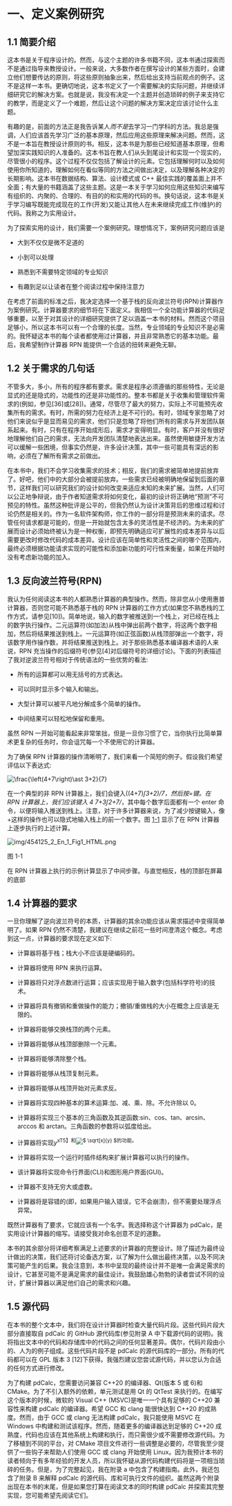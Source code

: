 # 一、定义案例研究

## 1.1 简要介绍

这本书是关于程序设计的。然而，与这个主题的许多书籍不同，这本书通过探索而不是通过指导来教授设计。一般来说，大多数作者在撰写设计的某些方面时，会建立他们想要传达的原则，将这些原则抽象出来，然后给出支持当前观点的例子。这不是这样一本书。更确切地说，这本书定义了一个需要解决的实际问题，并继续详细研究它的解决方案。也就是说，我没有决定一个主题并创造琐碎的例子来支持它的教学，而是定义了一个难题，然后让这个问题的解决方案决定应该讨论什么主题。

有趣的是，前面的方法正是我告诉某人*而不是*去学习一门学科的方法。我总是强调，人们应该首先学习广泛的基本原理，然后应用这些原理来解决问题。然而，这不是一本旨在教授设计原则的书。相反，这本书是为那些已经知道基本原理，但希望加深实践知识的人准备的。这本书旨在教人们从头到尾设计和实现一个现实的，尽管很小的程序。这个过程不仅仅包括了解设计的元素。它包括理解何时以及如何使用你所知道的，理解如何在看似等同的方法之间做出决定，以及理解各种决定的长期影响。这本书在数据结构、算法、设计模式或 C++ 最佳实践的覆盖面上并不全面；有大量的书籍涵盖了这些主题。这是一本关于学习如何应用这些知识来编写有组织的、内聚的、合理的、有目的的和实用的代码的书。换句话说，这本书是关于学习编写既能完成现在的工作(开发)又能让其他人在未来继续完成工作(维护)的代码。我称之为实用设计。

为了探索实用的设计，我们需要一个案例研究。理想情况下，案例研究问题应该是

*   大到不仅仅是微不足道的

*   小到可以处理

*   熟悉到不需要特定领域的专业知识

*   有趣到足以让读者在整个阅读过程中保持注意力

在考虑了前面的标准之后，我决定选择一个基于栈的反向波兰符号(RPN)计算器作为案例研究。计算器要求的细节将在下面定义。我相信一个全功能计算器的代码足够重要，以至于对其设计的详细研究提供了足以涵盖一本书的材料。然而这个项目足够小，所以这本书可以有一个合理的长度。当然，专业领域的专业知识不是必需的。我怀疑这本书的每个读者都使用过计算器，并且非常熟悉它的基本功能。最后，我希望制作计算器 RPN 能提供一个合适的扭转来避免无聊。

## 1.2 关于需求的几句话

不管多大，多小，所有的程序都有要求。需求是程序必须遵循的那些特性，无论是显式的还是隐式的，功能性的还是非功能性的。整本书都是关于收集和管理软件需求的(例如，参见[36]或[28])。通常，尽管尽了最大的努力，实际上不可能预先收集所有的需求。有时，所需的努力在经济上是不可行的。有时，领域专家忽略了对他们来说似乎是显而易见的需求，他们只是忽略了将他们所有的需求与开发团队联系起来。有时，只有在程序开始成形后，需求才变得明显。有时，客户并没有很好地理解他们自己的需求，无法向开发团队清楚地表达出来。虽然使用敏捷开发方法可以缓解一些困境，但事实仍然是，许多设计决策，其中一些可能具有深远的影响，必须在了解所有需求之前做出。

在本书中，我们不会学习收集需求的技术；相反，我们的需求被简单地提前放弃了。好吧，他们中的大部分会被提前放弃。一些需求已经被明确地保留到后面的章节，这样我们可以研究我们的设计如何改变来适应未知的未来扩展。当然，人们可以公正地争辩说，由于作者知道需求将如何变化，最初的设计将正确地“预测”不可预见的特性。虽然这种批评是公平的，但我仍然认为设计决策背后的思维过程和讨论仍然是相关的。作为一名软件架构师，你工作的一部分将是预测未来的请求。尽管任何请求都是可能的，但是一开始就包含太多的灵活性是不经济的。为未来的扩展而设计必须始终被认为是一种权衡，即预先明确适应可扩展性的成本差异与以后需要更改时修改代码的成本差异。设计应该在简单性和灵活性之间的哪个范围内，最终必须根据功能请求实现的可能性和添加新功能的可行性来衡量，如果在开始时没有考虑新功能的加入。

## 1.3 反向波兰符号(RPN)

我认为任何阅读这本书的人都熟悉计算器的典型操作。然而，除非您从小使用惠普计算器，否则您可能不熟悉基于栈的 RPN 计算器的工作方式(如果您不熟悉栈的工作方式，请参见[10])。简单地说，输入的数字被推送到一个栈上，对已经在栈上的数字执行操作。二元运算符(如加法)从栈中弹出前两个数字，将这两个数字相加，然后将结果推送到栈上。一元运算符(如正弦函数)从栈顶部弹出一个数字，将该数字用作操作数，并将结果推送到栈上。对于那些熟悉基本编译器术语的人来说，RPN 充当操作的后缀符号(参见[4]对后缀符号的详细讨论)。下面的列表描述了我对逆波兰符号相对于传统语法的一些优势的看法:

*   所有的运算都可以用无括号的方式表达。

*   可以同时显示多个输入和输出。

*   大型计算可以被平凡地分解成多个简单的操作。

*   中间结果可以轻松地保留和重用。

虽然 RPN 一开始可能看起来非常笨拙，但是一旦你习惯了它，当你执行比简单算术更复杂的任务时，你会诅咒每一个不使用它的计算器。

为了确保 RPN 计算器的操作清晰明了，我们来看一个简短的例子。假设我们希望评估以下表达式:

![$$ \frac{\left(4+7\right)\ast 3+2}{7} $$](img/454125_2_En_1_Chapter_TeX_Equa.png)

在一个典型的非 RPN 计算器上，我们会键入((4+7)*∫*3+2)*/*7，然后按=键。在 RPN 计算器上，我们应该键入 4 7+3*∫*2+7*/*，其中每个数字后面都有一个 enter 命令，以便将输入推送到栈上。注意，对于许多计算器来说，为了减少按键输入，像+这样的操作也可以隐式地输入栈上的前一个数字。图 [1-1](#Fig1) 显示了在 RPN 计算器上逐步执行的上述计算。

![img/454125_2_En_1_Fig1_HTML.png](img/454125_2_En_1_Fig1_HTML.png)

图 1-1

在 RPN 计算器上执行的示例计算显示了中间步骤。与直觉相反，栈的顶部在屏幕的底部

## 1.4 计算器的要求

一旦你理解了逆向波兰符号的本质，计算器的其余功能应该从需求描述中变得简单明了。如果 RPN 仍然不清楚，我建议在继续之前花一些时间澄清这个概念。考虑到这一点，计算器的要求现在定义如下:

*   计算器将基于栈；栈大小不应该是硬编码的。

*   计算器将使用 RPN 来执行运算。

*   计算器将只对浮点数进行运算；应该实现用于输入数字(包括科学符号)的技术。

*   计算器将具有撤销和重做操作的能力；撤销/重做栈的大小在概念上应该是无限的。

*   计算器将能够交换栈顶的两个元素。

*   计算器将能够从栈顶部删除一个元素。

*   计算器将能够清除整个栈。

*   计算器将能够从栈顶复制元素。

*   计算器将能够从栈顶开始对元素求反。

*   计算器将实现四种基本的算术运算:加、减、乘、除。不允许除以 0。

*   计算器将实现三个基本的三角函数及其逆函数:sin、cos、tan、arcsin、arccos 和 arctan。三角函数的参数将以弧度给出。

*   计算器将实现*y*<sup>xT5】和![$ \sqrt[x]{y} $](img/454125_2_En_1_Chapter_TeX_IEq1.png)的功能。</sup>

*   计算器将实现一个运行时插件结构来扩展计算器可以执行的操作。

*   该计算器将实现命令行界面(CLI)和图形用户界面(GUI)。

*   计算器不支持无穷大或虚数。

*   计算器将是容错的(即，如果用户输入错误，它不会崩溃)，但不需要处理浮点异常。

既然计算器有了要求，它就应该有一个名字。我选择称这个计算器为 pdCalc，是实用设计计算器的缩写。请接受我对命名创意不足的道歉。

本书的其余部分将详细考察满足上述要求的计算器的完整设计。除了描述为最终设计做出的决策，我们还将讨论备选方案，以了解为什么做出最终决策，以及不同决策可能产生的后果。我会注意到，本书中呈现的最终设计并不是唯一会满足需求的设计，它甚至可能不是满足需求的最佳设计。我鼓励雄心勃勃的读者尝试不同的设计，扩展计算器以满足他们自己的需求和兴趣。

## 1.5 源代码

在本书的整个文本中，我们将在设计计算器时检查大量代码片段。这些代码片段大部分直接取自 pdCalc 的 GitHub 源代码库(参见附录 A 中下载源代码的说明)。我将指出文本中的代码和存储库中的代码之间的任何显著差异。偶尔，代码片段由小的、人为的例子组成。这些代码片段不是 pdCalc 的源代码库的一部分。所有的代码都可以在 GPL 版本 3 [12]下获得。我强烈建议您尝试源代码，并以您认为合适的任何方式进行修改。

为了构建 pdCalc，您需要访问兼容 C++20 的编译器、Qt(版本 5 或 6)和 CMake。为了不引入额外的依赖，单元测试是用 Qt 的 QtTest 来执行的。在编写这个版本的时候，微软的 Visual C++ (MSVC)是唯一一个具有足够的 C++20 兼容性来构建 pdCalc 的编译器。希望 GCC 和 clang 能很快达到 C++20 的成熟度。然而，由于 GCC 或 clang 无法构建 pdCalc，我只能使用 MSVC 在 Windows 中构建和测试该程序。然而，随着更多的编译器达到足够的 C++20 成熟度，代码也应该在其他系统上构建和执行，而只需很少或不需要修改源代码。为了移植到不同的平台，对 CMake 项目文件进行一些调整是必要的，尽管我至少提供了一些钩子来帮助人们使用 GCC 或 clang 开始使用 Linux。因为我预计本书的读者倾向于有多年经验的开发人员，所以我怀疑从源代码构建代码将是一项相当琐碎的任务。但是，为了完整起见，我在附录 a 中包含了构建指南。此外，我还包含了附录 B 来解释 pdCalc 的源代码、库和可执行文件的组织。虽然这两个附录出现在本书的末尾，但是如果您打算在阅读文本的同时构建 pdCalc 并探索其完整实现，您可能希望先阅读它们。